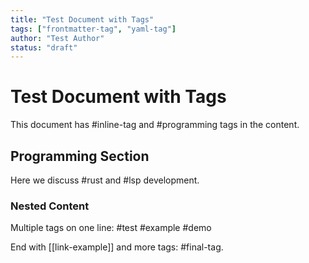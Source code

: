```yaml
---
title: "Test Document with Tags"
tags: ["frontmatter-tag", "yaml-tag"]
author: "Test Author"
status: "draft"
---
```


# Test Document with Tags

This document has #inline-tag and #programming tags in the content.

## Programming Section

Here we discuss #rust and #lsp development.

### Nested Content

Multiple tags on one line: #test #example #demo

End with [[link-example]] and more tags: #final-tag.